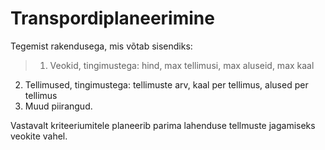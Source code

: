 
# Transpordiplaneerimine

Tegemist rakendusega, mis võtab sisendiks:
>1. Veokid, tingimustega: hind, max tellimusi, max aluseid, max kaal
2. Tellimused, tingimustega: tellimuste arv, kaal per tellimus, alused per tellimus
3. Muud piirangud.

Vastavalt kriteeriumitele planeerib parima lahenduse tellmuste jagamiseks veokite vahel.

